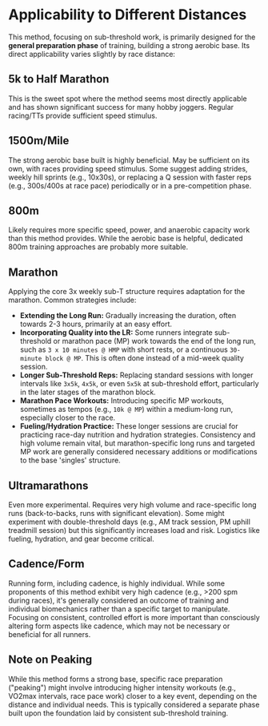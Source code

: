 # Applicability to Different Distances

This method, focusing on sub-threshold work, is primarily designed for the **general preparation phase** of training, building a strong aerobic base. Its direct applicability varies slightly by race distance:

## 5k to Half Marathon
This is the sweet spot where the method seems most directly applicable and has shown significant success for many hobby joggers. Regular racing/TTs provide sufficient speed stimulus.

## 1500m/Mile
The strong aerobic base built is highly beneficial. May be sufficient on its own, with races providing speed stimulus. Some suggest adding strides, weekly hill sprints (e.g., 10x30s), or replacing a Q session with faster reps (e.g., 300s/400s at race pace) periodically or in a pre-competition phase.

## 800m
Likely requires more specific speed, power, and anaerobic capacity work than this method provides. While the aerobic base is helpful, dedicated 800m training approaches are probably more suitable.

## Marathon
Applying the core 3x weekly sub-T structure requires adaptation for the marathon. Common strategies include:
*   **Extending the Long Run:** Gradually increasing the duration, often towards 2-3 hours, primarily at an easy effort.
*   **Incorporating Quality into the LR:** Some runners integrate sub-threshold or marathon pace (MP) work towards the end of the long run, such as `3 x 10 minutes @ HMP` with short rests, or a continuous `30-minute block @ MP`. This is often done instead of a mid-week quality session.
*   **Longer Sub-Threshold Reps:** Replacing standard sessions with longer intervals like `3x5k`, `4x5k`, or even `5x5k` at sub-threshold effort, particularly in the later stages of the marathon block.
*   **Marathon Pace Workouts:** Introducing specific MP workouts, sometimes as tempos (e.g., `10k @ MP`) within a medium-long run, especially closer to the race.
*   **Fueling/Hydration Practice:** These longer sessions are crucial for practicing race-day nutrition and hydration strategies.
Consistency and high volume remain vital, but marathon-specific long runs and targeted MP work are generally considered necessary additions or modifications to the base 'singles' structure.

## Ultramarathons
Even more experimental. Requires very high volume and race-specific long runs (back-to-backs, runs with significant elevation). Some might experiment with double-threshold days (e.g., AM track session, PM uphill treadmill session) but this significantly increases load and risk. Logistics like fueling, hydration, and gear become critical.

## Cadence/Form
Running form, including cadence, is highly individual. While some proponents of this method exhibit very high cadence (e.g., >200 spm during races), it's generally considered an outcome of training and individual biomechanics rather than a specific target to manipulate. Focusing on consistent, controlled effort is more important than consciously altering form aspects like cadence, which may not be necessary or beneficial for all runners.

## Note on Peaking
While this method forms a strong base, specific race preparation ("peaking") might involve introducing higher intensity workouts (e.g., VO2max intervals, race pace work) closer to a key event, depending on the distance and individual needs. This is typically considered a separate phase built upon the foundation laid by consistent sub-threshold training.
